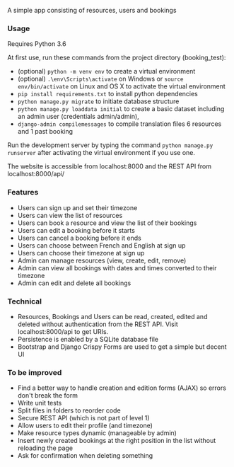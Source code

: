 A simple app consisting of resources, users and bookings

### Usage

Requires Python 3.6

At first use, run these commands from the project directory (booking_test):
- (optional) `python -m venv env` to create a virtual environment
- (optional) `.\env\Scripts\activate` on Windows or `source env/bin/activate` on Linux and OS X to activate the virtual
environment
- `pip install requirements.txt` to install python dependencies
- `python manage.py migrate` to initiate database structure
- `python manage.py loaddata initial` to create a basic dataset including an admin user (credentials admin/admin),
- `django-admin compilemessages` to compile translation files
6 resources and 1 past booking

Run the development server by typing the command `python manage.py runserver` after activating the virtual environment
if you use one.

The website is accessible from localhost:8000 and the REST API from localhost:8000/api/

### Features

- Users can sign up and set their timezone
- Users can view the list of resources
- Users can book a resource and view the list of their bookings
- Users can edit a booking before it starts
- Users can cancel a booking before it ends
- Users can choose between French and English at sign up
- Users can choose their timezone at sign up
- Admin can manage resources (view, create, edit, remove)
- Admin can view all bookings with dates and times converted to their timezone
- Admin can edit and delete all bookings

### Technical

- Resources, Bookings and Users can be read, created, edited and deleted without authentication from the REST API.
Visit localhost:8000/api to get URIs.
- Persistence is enabled by a SQLite database file
- Bootstrap and Django Crispy Forms are used to get a simple but decent UI

### To be improved

- Find a better way to handle creation and edition forms (AJAX) so errors don't break the form
- Write unit tests
- Split files in folders to reorder code
- Secure REST API (which is not part of level 1)
- Allow users to edit their profile (and timezone)
- Make resource types dynamic (manageable by admin)
- Insert newly created bookings at the right position in the list without reloading the page
- Ask for confirmation when deleting something
